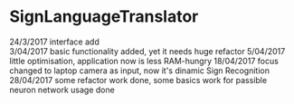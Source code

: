 # SignLanguageTranslator
24/3/2017 interface add <br />
3/04/2017 basic functionality added, yet it needs huge refactor
5/04/2017 little optimisation, application now is less RAM-hungry
18/04/2017 focus changed to laptop camera as input, now it's dinamic Sign Recognition
28/04/2017 some refactor work done, some basics work for passible neuron network usage done
